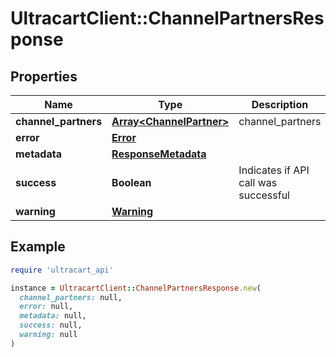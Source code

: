# UltracartClient::ChannelPartnersResponse

## Properties

| Name | Type | Description | Notes |
| ---- | ---- | ----------- | ----- |
| **channel_partners** | [**Array&lt;ChannelPartner&gt;**](ChannelPartner.md) | channel_partners | [optional] |
| **error** | [**Error**](Error.md) |  | [optional] |
| **metadata** | [**ResponseMetadata**](ResponseMetadata.md) |  | [optional] |
| **success** | **Boolean** | Indicates if API call was successful | [optional] |
| **warning** | [**Warning**](Warning.md) |  | [optional] |

## Example

```ruby
require 'ultracart_api'

instance = UltracartClient::ChannelPartnersResponse.new(
  channel_partners: null,
  error: null,
  metadata: null,
  success: null,
  warning: null
)
```

